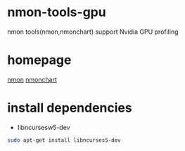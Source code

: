 # nmon-tools-gpu
nmon tools(nmon,nmonchart) support Nvidia GPU profiling

# homepage
[nmon](http://nmon.sourceforge.net/pmwiki.php?n=Main.HomePage)
[nmonchart](http://nmon.sourceforge.net/pmwiki.php?n=Site.Nmonchart)

# install dependencies
- libncursesw5-dev
```bash
sudo apt-get install libncurses5-dev
```
